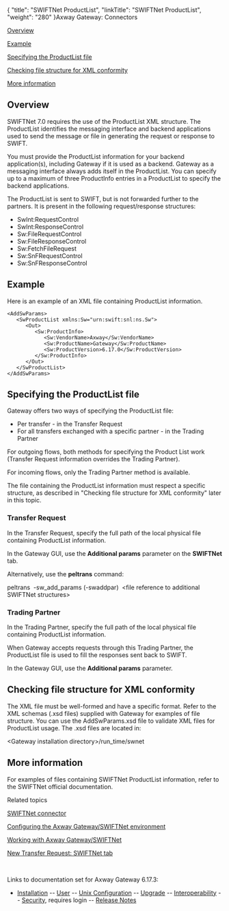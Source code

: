 {
    "title": "SWIFTNet ProductList",
    "linkTitle": "SWIFTNet ProductList",
    "weight": "280"
}<span class="mc-variable axway_variables.Component_Long_Name variable">Axway Gateway</span>: Connectors

[Overview](#overview)

[Example](#example)

[Specifying the ProductList file](#specifying_paras)

[Checking file structure for XML conformity](#xml_file_structure)

[More information](#more_info)

<span id="overview"></span>

## Overview

SWIFTNet 7.0 requires the use of the ProductList XML structure. The ProductList identifies the messaging interface and backend applications used to send the message or file in generating the request or response to SWIFT.

You must provide the ProductList information for your backend application(s), including Gateway if it is used as a backend. Gateway as a messaging interface always adds itself in the ProductList. You can specify up to a maximum of three ProductInfo entries in a ProductList to specify the backend applications.

The ProductList is sent to SWIFT, but is not forwarded further to the partners. It is present in the following request/response structures:

-   SwInt:RequestControl
-   SwInt:ResponseControl
-   Sw:FileRequestControl
-   Sw:FileResponseControl
-   Sw:FetchFileRequest
-   Sw:SnFRequestControl
-   Sw:SnFResponseControl

<span id="example"></span>

## Example

Here is an example of an XML file containing ProductList information.


    <AddSwParams>
       <SwProductList xmlns:Sw="urn:swift:snl:ns.Sw">
          <Out>
             <Sw:ProductInfo>
                <Sw:VendorName>Axway</Sw:VendorName>
                <Sw:ProductName>Gateway</Sw:ProductName>
                <Sw:ProductVersion>6.17.0</Sw:ProductVersion>
             </Sw:ProductInfo>
          </Out>
       </SwProductList>
    </AddSwParams>

<span id="specifying_paras"></span>

## Specifying the ProductList file

Gateway offers two ways of specifying the ProductList file:

-   Per transfer - in the Transfer Request
-   For all transfers exchanged with a specific partner - in the Trading Partner

For outgoing flows, both methods for specifying the Product List work (Transfer Request information overrides the Trading Partner).

For incoming flows, only the Trading Partner method is available.

The file containing the ProductList information must respect a specific structure, as described in "Checking file structure for XML conformity" later in this topic.

### Transfer Request

In the Transfer Request, specify the full path of the local physical file containing ProductList information.

In the Gateway GUI, use the **Additional params** parameter on the **SWIFTNet** tab.

Alternatively, use the <span class="code" style="font-weight: bold;">peltrans</span> command:

peltrans  -sw\_add\_params (-swaddpar)  &lt;file reference to additional SWIFTNet structures>

### Trading Partner

In the Trading Partner, specify the full path of the local physical file containing ProductList information.

When Gateway accepts requests through this Trading Partner, the ProductList file is used to fill the responses sent back to SWIFT.

In the Gateway GUI, use the **Additional params** parameter.

<span id="xml_file_structure"></span>

## Checking file structure for XML conformity

The XML file must be well-formed and have a specific format. Refer to the XML schemas (<span class="code">.xsd</span> files) supplied with Gateway for examples of file structure. You can use the <span class="code">AddSwParams.xsd</span> file to validate XML files for ProductList usage. The <span class="code">.xsd</span> files are located in:

&lt;Gateway installation directory>/run\_time/swnet

<span id="more_info"></span>

## More information

For examples of files containing SWIFTNet ProductList information, refer to the SWIFTNet official documentation.

Related topics

[SWIFTNet connector](../)

[Configuring the <span class="mc-variable axway_variables.Component_Long_Name variable">Axway Gateway</span>/SWIFTNet environment](../swiftnet_configuring)

[Working with <span class="mc-variable axway_variables.Component_Long_Name variable">Axway Gateway</span>/SWIFTNet](../swiftnet_working_with)

[New Transfer Request: SWIFTNet tab](../../../../transfers_start_here/submitting_transfer_requests_start_here/working_with_transfers_(gui)/transfer_request_swiftnet_tab)

 

Links to documentation set for Axway Gateway <span class="mc-variable axway_variables.Release_Number variable">6.17.3</span>:

-   [Installation](#) -- [User](#) -- [Unix Configuration](#) -- [Upgrade](#) -- [Interoperability](#) -- [Security](#), requires login -- [Release Notes](#)
